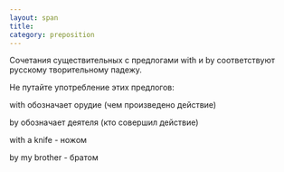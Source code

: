 ```yaml
---
layout: span
title: 
category: preposition
---
```

<span class="rules"><p>Сочетания существительных с предлогами with и by соответствуют русскому творительному падежу.</p>
<p>Не путайте употребление этих предлогов:</p>
<p>with обозначает орудие (чем произведено действие)</p>
<p>by обозначает деятеля (кто совершил действие)</p>
<p>with a knife -  ножом</p>
<p> by my brother - братом</p></span>